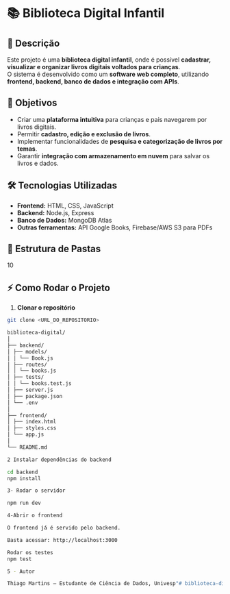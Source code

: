 # 📚 Biblioteca Digital Infantil

## 📝 Descrição
Este projeto é uma **biblioteca digital infantil**, onde é possível **cadastrar, visualizar e organizar livros digitais voltados para crianças**.  
O sistema é desenvolvido como um **software web completo**, utilizando **frontend, backend, banco de dados e integração com APIs**.

## 🎯 Objetivos
- Criar uma **plataforma intuitiva** para crianças e pais navegarem por livros digitais.  
- Permitir **cadastro, edição e exclusão de livros**.  
- Implementar funcionalidades de **pesquisa e categorização de livros por temas**.  
- Garantir **integração com armazenamento em nuvem** para salvar os livros e dados.

## 🛠️ Tecnologias Utilizadas
- **Frontend:** HTML, CSS, JavaScript  
- **Backend:** Node.js, Express  
- **Banco de Dados:** MongoDB Atlas  
- **Outras ferramentas:** API Google Books, Firebase/AWS S3 para PDFs  

## 📂 Estrutura de Pastas

10
## ⚡ Como Rodar o Projeto
1. **Clonar o repositório**  
```bash
git clone <URL_DO_REPOSITORIO>

biblioteca-digital/
│
├── backend/
│ ├── models/
│ │ └── Book.js
│ ├── routes/
│ │ └── books.js
│ ├── tests/
│ │ └── books.test.js
│ ├── server.js
│ ├── package.json
│ └── .env
│
├── frontend/
│ ├── index.html
│ ├── styles.css
│ └── app.js
│
└── README.md

2 Instalar dependências do backend

cd backend
npm install

3- Rodar o servidor

npm run dev

4-Abrir o frontend

O frontend já é servido pelo backend.

Basta acessar: http://localhost:3000

Rodar os testes
npm test

5 - Autor

Thiago Martins – Estudante de Ciência de Dados, Univesp"# biblioteca-digital"  
